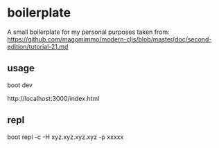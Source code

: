 # boilerplate 
A small boilerplate for my personal purposes taken from:
https://github.com/magomimmo/modern-cljs/blob/master/doc/second-edition/tutorial-21.md


## usage 
boot dev

 http://localhost:3000/index.html


## repl

boot repl -c -H xyz.xyz.xyz.xyz -p xxxxx